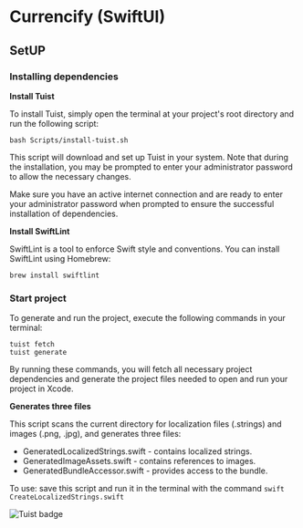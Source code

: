 # Currencify (SwiftUI)

## SetUP

### Installing dependencies

**Install Tuist**

To install Tuist, simply open the terminal at your project's root directory and run the following script:
```
bash Scripts/install-tuist.sh
```

This script will download and set up Tuist in your system. Note that during the installation, you may be prompted to enter your administrator password to allow the necessary changes.

Make sure you have an active internet connection and are ready to enter your administrator password when prompted to ensure the successful installation of dependencies.

**Install SwiftLint**

SwiftLint is a tool to enforce Swift style and conventions. You can install SwiftLint using Homebrew:
```
brew install swiftlint
```

### Start project

To generate and run the project, execute the following commands in your terminal:
```
tuist fetch
tuist generate
```

By running these commands, you will fetch all necessary project dependencies and generate the project files needed to open and run your project in Xcode.

**Generates three files**

This script scans the current directory for localization files (.strings) and images (.png, .jpg), 
and generates three files:
- GeneratedLocalizedStrings.swift - contains localized strings.
- GeneratedImageAssets.swift - contains references to images.
- GeneratedBundleAccessor.swift - provides access to the bundle.

To use: save this script and run it in the terminal with the command `swift CreateLocalizedStrings.swift`

![Tuist badge](https://img.shields.io/badge/Powered%20by-Tuist-blue)
